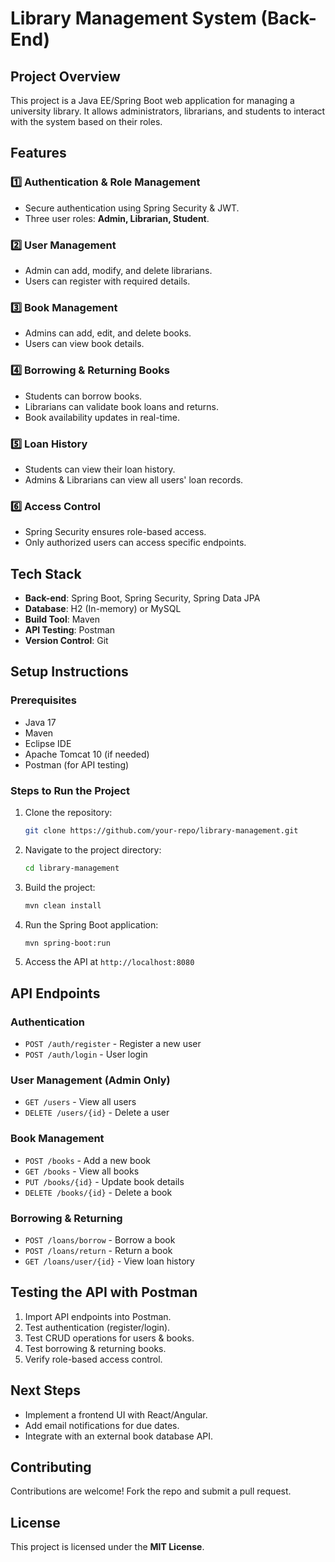 # Library Management System (Back-End)

## Project Overview

This project is a Java EE/Spring Boot web application for managing a university library. It allows administrators, librarians, and students to interact with the system based on their roles.

## Features

### 1️⃣ Authentication & Role Management
- Secure authentication using Spring Security & JWT.
- Three user roles: **Admin, Librarian, Student**.

### 2️⃣ User Management
- Admin can add, modify, and delete librarians.
- Users can register with required details.

### 3️⃣ Book Management
- Admins can add, edit, and delete books.
- Users can view book details.

### 4️⃣ Borrowing & Returning Books
- Students can borrow books.
- Librarians can validate book loans and returns.
- Book availability updates in real-time.

### 5️⃣ Loan History
- Students can view their loan history.
- Admins & Librarians can view all users' loan records.

### 6️⃣ Access Control
- Spring Security ensures role-based access.
- Only authorized users can access specific endpoints.

## Tech Stack

- **Back-end**: Spring Boot, Spring Security, Spring Data JPA
- **Database**: H2 (In-memory) or MySQL
- **Build Tool**: Maven
- **API Testing**: Postman
- **Version Control**: Git

## Setup Instructions

### Prerequisites

- Java 17
- Maven
- Eclipse IDE
- Apache Tomcat 10 (if needed)
- Postman (for API testing)

### Steps to Run the Project

1. Clone the repository:

   ```bash
   git clone https://github.com/your-repo/library-management.git
   ```

2. Navigate to the project directory:

   ```bash
   cd library-management
   ```

3. Build the project:

   ```bash
   mvn clean install
   ```

4. Run the Spring Boot application:

   ```bash
   mvn spring-boot:run
   ```

5. Access the API at `http://localhost:8080`

## API Endpoints

### Authentication
- `POST /auth/register` - Register a new user
- `POST /auth/login` - User login

### User Management (Admin Only)
- `GET /users` - View all users
- `DELETE /users/{id}` - Delete a user

### Book Management
- `POST /books` - Add a new book
- `GET /books` - View all books
- `PUT /books/{id}` - Update book details
- `DELETE /books/{id}` - Delete a book

### Borrowing & Returning
- `POST /loans/borrow` - Borrow a book
- `POST /loans/return` - Return a book
- `GET /loans/user/{id}` - View loan history

## Testing the API with Postman

1. Import API endpoints into Postman.
2. Test authentication (register/login).
3. Test CRUD operations for users & books.
4. Test borrowing & returning books.
5. Verify role-based access control.

## Next Steps

- Implement a frontend UI with React/Angular.
- Add email notifications for due dates.
- Integrate with an external book database API.

## Contributing

Contributions are welcome! Fork the repo and submit a pull request.

## License

This project is licensed under the **MIT License**.
